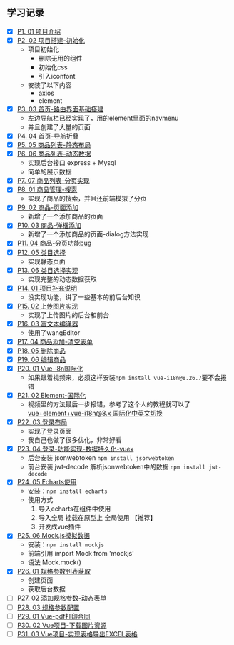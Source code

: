 ## 学习记录
- [x] [P1. 01 项目介绍](https://www.bilibili.com/video/BV1j5411o7xH?p=1)
- [x] [P2. 02 项目搭建-初始化](https://www.bilibili.com/video/BV1j5411o7xH?p=2)
  - 项目初始化
    - 删除无用的组件
    - 初始化css
    - 引入iconfont
  - 安装了以下内容
    - axios
    - element
- [x] [P3. 03 首页-路由界面基础搭建](https://www.bilibili.com/video/BV1j5411o7xH?p=3)
  - 左边导航栏已经实现了，用的element里面的navmenu
  - 并且创建了大量的页面
- [x] [P4. 04 首页-导航折叠](https://www.bilibili.com/video/BV1j5411o7xH?p=4)
- [x] [P5. 05 商品列表-静态布局](https://www.bilibili.com/video/BV1j5411o7xH?p=5)
- [x] [P6. 06 商品列表-动态数据](https://www.bilibili.com/video/BV1j5411o7xH?p=6)
  - 实现后台接口 express + Mysql
  - 简单的展示数据
- [x] [P7. 07 商品列表-分页实现](https://www.bilibili.com/video/BV1j5411o7xH?p=7)
- [x] [P8. 01 商品管理-搜索](https://www.bilibili.com/video/BV1j5411o7xH?p=8)
  - 实现了商品的搜索，并且还前端模拟了分页
- [x] [P9. 02 商品-页面添加](https://www.bilibili.com/video/BV1j5411o7xH?p=9)
  - 新增了一个添加商品的页面
- [x] [P10. 03 商品-弹框添加](https://www.bilibili.com/video/BV1j5411o7xH?p=10)
  - 新增了一个添加商品的页面-dialog方法实现
- [x] [P11. 04 商品-分页功能bug](https://www.bilibili.com/video/BV1j5411o7xH?p=11)
- [x] [P12. 05 类目选择](https://www.bilibili.com/video/BV1j5411o7xH?p=12)
  - 实现静态页面
- [x] [P13. 06 类目选择实现](https://www.bilibili.com/video/BV1j5411o7xH?p=13)
  - 实现完整的动态数据获取
- [x] [P14. 01 项目补充说明](https://www.bilibili.com/video/BV1j5411o7xH?p=14)
  - 没实现功能，讲了一些基本的前后台知识
- [x] [P15. 02 上传图片实现](https://www.bilibili.com/video/BV1j5411o7xH?p=15)
  - 实现了上传图片的后台和前台
- [x] [P16. 03 富文本编译器](https://www.bilibili.com/video/BV1j5411o7xH?p=16)
  - 使用了wangEditor
- [x] [P17. 04 商品添加-清空表单](https://www.bilibili.com/video/BV1j5411o7xH?p=17)
- [x] [P18. 05 删除商品](https://www.bilibili.com/video/BV1j5411o7xH?p=18)
- [x] [P19. 06 编辑商品](https://www.bilibili.com/video/BV1j5411o7xH?p=19)
- [x] [P20. 01 Vue-i8n国际化](https://www.bilibili.com/video/BV1j5411o7xH?p=20)
  - 如果跟着视频来，必须这样安装`npm install vue-i18n@8.26.7`要不会报错
- [x] [P21. 02 Element-国际化](https://www.bilibili.com/video/BV1j5411o7xH?p=21)
  - 视频里的方法最后一步报错，参考了这个人的教程就可以了 [vue+element+vue-i18n@8.x 国际化中英文切换](https://blog.csdn.net/songhsia/article/details/104800966)
- [x] [P22. 03 登录布局](https://www.bilibili.com/video/BV1j5411o7xH?p=22)
  - 实现了登录页面
  - 我自己也做了很多优化，非常好看
- [x] [P23. 04 登录-功能实现-数据持久化-vuex](https://www.bilibili.com/video/BV1j5411o7xH?p=23)
  - 后台安装 jsonwebtoken `npm install jsonwebtoken`
  - 前台安装 jwt-decode 解析jsonwebtoken中的数据 `npm install jwt-decode`
- [x] [P24. 05 Echarts使用](https://www.bilibili.com/video/BV1j5411o7xH?p=24)
  - 安装：`npm install echarts`
  - 使用方式
    1. 导入echarts在组件中使用
    2. 导入全局 挂载在原型上 全局使用 【推荐】
    3. 开发成vue插件
- [x] [P25. 06 Mock.js模拟数据](https://www.bilibili.com/video/BV1j5411o7xH?p=25)
  - 安装：`npm install mockjs`
  - 前端引用 import Mock from 'mockjs'
  - 语法 Mock.mock()
- [x] [P26. 01 规格参数列表获取](https://www.bilibili.com/video/BV1j5411o7xH?p=26)
  - 创建页面
  - 获取后台数据
- [ ] [P27. 02 添加规格参数-动态表单](https://www.bilibili.com/video/BV1j5411o7xH?p=27)
- [ ] [P28. 03 规格参数配置](https://www.bilibili.com/video/BV1j5411o7xH?p=28)
- [ ] [P29. 01 Vue-pdf打印合同](https://www.bilibili.com/video/BV1j5411o7xH?p=29)
- [ ] [P30. 02 Vue项目-下载图片资源](https://www.bilibili.com/video/BV1j5411o7xH?p=30)
- [ ] [P31. 03 Vue项目-实现表格导出EXCEL表格](https://www.bilibili.com/video/BV1j5411o7xH?p=31)
